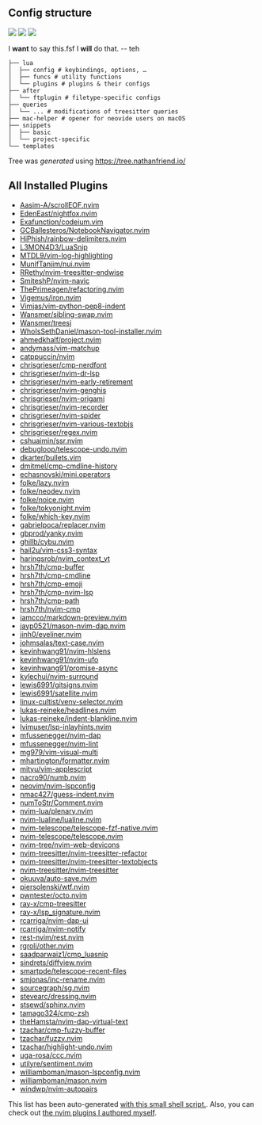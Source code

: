 ## Config structure
<a href="https://dotfyle.com/chrisgrieser/config-nvim"><img src="https://dotfyle.com/chrisgrieser/config-nvim/badges/plugins?style=flat" /></a>
<a href="https://dotfyle.com/chrisgrieser/config-nvim"><img src="https://dotfyle.com/chrisgrieser/config-nvim/badges/leaderkey?style=flat" /></a>
<a href="https://dotfyle.com/chrisgrieser/config-nvim"><img src="https://dotfyle.com/chrisgrieser/config-nvim/badges/plugin-manager?style=flat" /></a>

I **want** to say this.fsf
I __will__ do that.
-- teh

```text
├── lua
│  ├── config # keybindings, options, …
│  ├── funcs # utility functions
│  └── plugins # plugins & their configs
├── after
│  └── ftplugin # filetype-specific configs
├── queries
│  └── ... # modifications of treesitter queries
├── mac-helper # opener for neovide users on macOS
├── snippets
│  ├── basic
│  └── project-specific
└── templates
```

Tree was *generated* using <https://tree.nathanfriend.io/>

## All Installed Plugins
- [Aasim-A/scrollEOF.nvim](https://github.com/Aasim-A/scrollEOF.nvim)
- [EdenEast/nightfox.nvim](https://github.com/EdenEast/nightfox.nvim)
- [Exafunction/codeium.vim](https://github.com/Exafunction/codeium.vim)
- [GCBallesteros/NotebookNavigator.nvim](https://github.com/GCBallesteros/NotebookNavigator.nvim)
- [HiPhish/rainbow-delimiters.nvim](https://github.com/HiPhish/rainbow-delimiters.nvim)
- [L3MON4D3/LuaSnip](https://github.com/L3MON4D3/LuaSnip)
- [MTDL9/vim-log-highlighting](https://github.com/MTDL9/vim-log-highlighting)
- [MunifTanjim/nui.nvim](https://github.com/MunifTanjim/nui.nvim)
- [RRethy/nvim-treesitter-endwise](https://github.com/RRethy/nvim-treesitter-endwise)
- [SmiteshP/nvim-navic](https://github.com/SmiteshP/nvim-navic)
- [ThePrimeagen/refactoring.nvim](https://github.com/ThePrimeagen/refactoring.nvim)
- [Vigemus/iron.nvim](https://github.com/Vigemus/iron.nvim)
- [Vimjas/vim-python-pep8-indent](https://github.com/Vimjas/vim-python-pep8-indent)
- [Wansmer/sibling-swap.nvim](https://github.com/Wansmer/sibling-swap.nvim)
- [Wansmer/treesj](https://github.com/Wansmer/treesj)
- [WhoIsSethDaniel/mason-tool-installer.nvim](https://github.com/WhoIsSethDaniel/mason-tool-installer.nvim)
- [ahmedkhalf/project.nvim](https://github.com/ahmedkhalf/project.nvim)
- [andymass/vim-matchup](https://github.com/andymass/vim-matchup)
- [catppuccin/nvim](https://github.com/catppuccin/nvim)
- [chrisgrieser/cmp-nerdfont](https://github.com/chrisgrieser/cmp-nerdfont)
- [chrisgrieser/nvim-dr-lsp](https://github.com/chrisgrieser/nvim-dr-lsp)
- [chrisgrieser/nvim-early-retirement](https://github.com/chrisgrieser/nvim-early-retirement)
- [chrisgrieser/nvim-genghis](https://github.com/chrisgrieser/nvim-genghis)
- [chrisgrieser/nvim-origami](https://github.com/chrisgrieser/nvim-origami)
- [chrisgrieser/nvim-recorder](https://github.com/chrisgrieser/nvim-recorder)
- [chrisgrieser/nvim-spider](https://github.com/chrisgrieser/nvim-spider)
- [chrisgrieser/nvim-various-textobjs](https://github.com/chrisgrieser/nvim-various-textobjs)
- [chrisgrieser/regex.nvim](https://github.com/chrisgrieser/regex.nvim)
- [cshuaimin/ssr.nvim](https://github.com/cshuaimin/ssr.nvim)
- [debugloop/telescope-undo.nvim](https://github.com/debugloop/telescope-undo.nvim)
- [dkarter/bullets.vim](https://github.com/dkarter/bullets.vim)
- [dmitmel/cmp-cmdline-history](https://github.com/dmitmel/cmp-cmdline-history)
- [echasnovski/mini.operators](https://github.com/echasnovski/mini.operators)
- [folke/lazy.nvim](https://github.com/folke/lazy.nvim)
- [folke/neodev.nvim](https://github.com/folke/neodev.nvim)
- [folke/noice.nvim](https://github.com/folke/noice.nvim)
- [folke/tokyonight.nvim](https://github.com/folke/tokyonight.nvim)
- [folke/which-key.nvim](https://github.com/folke/which-key.nvim)
- [gabrielpoca/replacer.nvim](https://github.com/gabrielpoca/replacer.nvim)
- [gbprod/yanky.nvim](https://github.com/gbprod/yanky.nvim)
- [ghillb/cybu.nvim](https://github.com/ghillb/cybu.nvim)
- [hail2u/vim-css3-syntax](https://github.com/hail2u/vim-css3-syntax)
- [haringsrob/nvim_context_vt](https://github.com/haringsrob/nvim_context_vt)
- [hrsh7th/cmp-buffer](https://github.com/hrsh7th/cmp-buffer)
- [hrsh7th/cmp-cmdline](https://github.com/hrsh7th/cmp-cmdline)
- [hrsh7th/cmp-emoji](https://github.com/hrsh7th/cmp-emoji)
- [hrsh7th/cmp-nvim-lsp](https://github.com/hrsh7th/cmp-nvim-lsp)
- [hrsh7th/cmp-path](https://github.com/hrsh7th/cmp-path)
- [hrsh7th/nvim-cmp](https://github.com/hrsh7th/nvim-cmp)
- [iamcco/markdown-preview.nvim](https://github.com/iamcco/markdown-preview.nvim)
- [jayp0521/mason-nvim-dap.nvim](https://github.com/jayp0521/mason-nvim-dap.nvim)
- [jinh0/eyeliner.nvim](https://github.com/jinh0/eyeliner.nvim)
- [johmsalas/text-case.nvim](https://github.com/johmsalas/text-case.nvim)
- [kevinhwang91/nvim-hlslens](https://github.com/kevinhwang91/nvim-hlslens)
- [kevinhwang91/nvim-ufo](https://github.com/kevinhwang91/nvim-ufo)
- [kevinhwang91/promise-async](https://github.com/kevinhwang91/promise-async)
- [kylechui/nvim-surround](https://github.com/kylechui/nvim-surround)
- [lewis6991/gitsigns.nvim](https://github.com/lewis6991/gitsigns.nvim)
- [lewis6991/satellite.nvim](https://github.com/lewis6991/satellite.nvim)
- [linux-cultist/venv-selector.nvim](https://github.com/linux-cultist/venv-selector.nvim)
- [lukas-reineke/headlines.nvim](https://github.com/lukas-reineke/headlines.nvim)
- [lukas-reineke/indent-blankline.nvim](https://github.com/lukas-reineke/indent-blankline.nvim)
- [lvimuser/lsp-inlayhints.nvim](https://github.com/lvimuser/lsp-inlayhints.nvim)
- [mfussenegger/nvim-dap](https://github.com/mfussenegger/nvim-dap)
- [mfussenegger/nvim-lint](https://github.com/mfussenegger/nvim-lint)
- [mg979/vim-visual-multi](https://github.com/mg979/vim-visual-multi)
- [mhartington/formatter.nvim](https://github.com/mhartington/formatter.nvim)
- [mityu/vim-applescript](https://github.com/mityu/vim-applescript)
- [nacro90/numb.nvim](https://github.com/nacro90/numb.nvim)
- [neovim/nvim-lspconfig](https://github.com/neovim/nvim-lspconfig)
- [nmac427/guess-indent.nvim](https://github.com/nmac427/guess-indent.nvim)
- [numToStr/Comment.nvim](https://github.com/numToStr/Comment.nvim)
- [nvim-lua/plenary.nvim](https://github.com/nvim-lua/plenary.nvim)
- [nvim-lualine/lualine.nvim](https://github.com/nvim-lualine/lualine.nvim)
- [nvim-telescope/telescope-fzf-native.nvim](https://github.com/nvim-telescope/telescope-fzf-native.nvim)
- [nvim-telescope/telescope.nvim](https://github.com/nvim-telescope/telescope.nvim)
- [nvim-tree/nvim-web-devicons](https://github.com/nvim-tree/nvim-web-devicons)
- [nvim-treesitter/nvim-treesitter-refactor](https://github.com/nvim-treesitter/nvim-treesitter-refactor)
- [nvim-treesitter/nvim-treesitter-textobjects](https://github.com/nvim-treesitter/nvim-treesitter-textobjects)
- [nvim-treesitter/nvim-treesitter](https://github.com/nvim-treesitter/nvim-treesitter)
- [okuuva/auto-save.nvim](https://github.com/okuuva/auto-save.nvim)
- [piersolenski/wtf.nvim](https://github.com/piersolenski/wtf.nvim)
- [pwntester/octo.nvim](https://github.com/pwntester/octo.nvim)
- [ray-x/cmp-treesitter](https://github.com/ray-x/cmp-treesitter)
- [ray-x/lsp_signature.nvim](https://github.com/ray-x/lsp_signature.nvim)
- [rcarriga/nvim-dap-ui](https://github.com/rcarriga/nvim-dap-ui)
- [rcarriga/nvim-notify](https://github.com/rcarriga/nvim-notify)
- [rest-nvim/rest.nvim](https://github.com/rest-nvim/rest.nvim)
- [rgroli/other.nvim](https://github.com/rgroli/other.nvim)
- [saadparwaiz1/cmp_luasnip](https://github.com/saadparwaiz1/cmp_luasnip)
- [sindrets/diffview.nvim](https://github.com/sindrets/diffview.nvim)
- [smartpde/telescope-recent-files](https://github.com/smartpde/telescope-recent-files)
- [smjonas/inc-rename.nvim](https://github.com/smjonas/inc-rename.nvim)
- [sourcegraph/sg.nvim](https://github.com/sourcegraph/sg.nvim)
- [stevearc/dressing.nvim](https://github.com/stevearc/dressing.nvim)
- [stsewd/sphinx.nvim](https://github.com/stsewd/sphinx.nvim)
- [tamago324/cmp-zsh](https://github.com/tamago324/cmp-zsh)
- [theHamsta/nvim-dap-virtual-text](https://github.com/theHamsta/nvim-dap-virtual-text)
- [tzachar/cmp-fuzzy-buffer](https://github.com/tzachar/cmp-fuzzy-buffer)
- [tzachar/fuzzy.nvim](https://github.com/tzachar/fuzzy.nvim)
- [tzachar/highlight-undo.nvim](https://github.com/tzachar/highlight-undo.nvim)
- [uga-rosa/ccc.nvim](https://github.com/uga-rosa/ccc.nvim)
- [utilyre/sentiment.nvim](https://github.com/utilyre/sentiment.nvim)
- [williamboman/mason-lspconfig.nvim](https://github.com/williamboman/mason-lspconfig.nvim)
- [williamboman/mason.nvim](https://github.com/williamboman/mason.nvim)
- [windwp/nvim-autopairs](https://github.com/windwp/nvim-autopairs)

This list has been auto-generated [with this small shell script.](https://nanotipsforvim.prose.sh/list-all-your-installed-plugins). Also, you can check out [the nvim plugins I authored myself](https://github.com/chrisgrieser?tab=repositories&q=nvim&type=source&language=&sort=stargazers).
